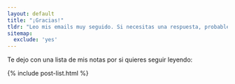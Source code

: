 ```yaml
---
layout: default
title: "¡Gracias!"
tldr: "Leo mis emails muy seguido. Si necesitas una respuesta, probablemente la tengas en un máximo de ~24 horas."
sitemap:
  exclude: 'yes'
---
```


Te dejo con una lista de mis notas por si quieres seguir leyendo:

{% include post-list.html %}
